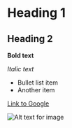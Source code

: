 # Heading 1
## Heading 2

**Bold text**

*Italic text*

- Bullet list item
- Another item

[Link to Google](https://www.google.com)

![Alt text for image](image-url.jpg)

